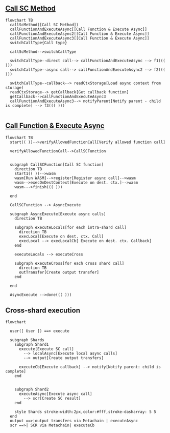 ## [Call SC Method](https://github.com/multiversx/mx-chain-vm-go/blob/69e712b5198b297dce715677bcbe27a1c7913c83/vmhost/hostCore/execution.go#L1147)

```mermaid
flowchart TB
  callScMethod([Call SC Method])
  callFunctionAndExecuteAsync[[Call Function & Execute Async]]
  callFunctionAndExecuteAsync2[[Call Function & Execute Async]]
  callFunctionAndExecuteAsync3[[Call Function & Execute Async]]
  switchCallType{Call type}

  callScMethod-->switchCallType

  switchCallType--direct call--> callFunctionAndExecuteAsync --> f1((( )))
  switchCallType--async call--> callFunctionAndExecuteAsync2 --> f2((( )))
  
  switchCallType--callback--> readCtxStorage[Load async context from storage]
  readCtxStorage--> getCallback[Get callback function]
  getCallback-->callFunctionAndExecuteAsync3
  callFunctionAndExecuteAsync3--> notifyParent[Notify parent - child is complete] --> f3((( )))
    
```

## [Call Function & Execute Async](https://github.com/multiversx/mx-chain-vm-go/blob/69e712b5198b297dce715677bcbe27a1c7913c83/vmhost/hostCore/execution.go#L1235)


```mermaid
flowchart TB
  start(( ))-->verifyAllowedFunctionCall[Verify allowed function call]

  verifyAllowedFunctionCall-->CallSCFunction
  
  
  subgraph CallSCFunction[Call SC function]
    direction TB
    start1(( ))-->wasm
    wasm[Run WASM]-->register[Register async call]-->wasm
    wasm-->execOnDestContext[Execute on dest. ctx.]-->wasm
    wasm--->finish((( )))

  end

  CallSCFunction --> AsyncExecute

  subgraph AsyncExecute[Execute async calls]
    direction TB

    subgraph executeLocals[for each intra-shard call]
      direction TB
      execLocal[Execute on dest. ctx. Call]
      execLocal --> execLocalCb[ Execute on dest. ctx. Callback]
    end

    executeLocals --> executeCross

    subgraph executeCross[for each cross shard call]
      direction TB
      outTransfer[Create output transfer]
    end

  end

  AsyncExecute -->done((( )))

```

## Cross-shard execution

```mermaid
flowchart

  user([ User ]) ==> execute

  subgraph Shards
    subgraph Shard1
      execute[Execute SC call] 
        --> localAsync[Execute local async calls] 
        --> output[Create output transfers] 
      
      executeCb[Execute callback] --> notify[Notify parent: child is complete]
    end

    
    subgraph Shard2
      executeAsync[Execute async call] 
        --> scr[Create SC result]
    end

    style Shards stroke-width:2px,color:#fff,stroke-dasharray: 5 5
  end
  output ==>|output transfers via Metachain | executeAsync
  scr ==>| SCR via Metachain| executeCb
```
